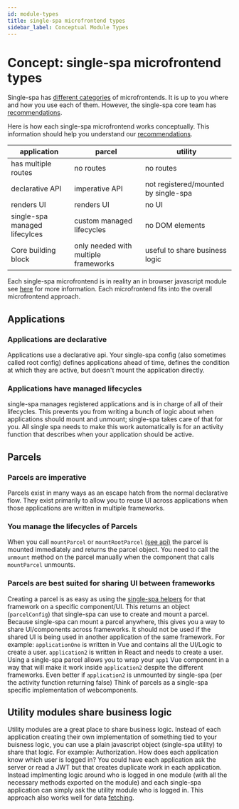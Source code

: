 ```yaml
---
id: module-types
title: single-spa microfrontend types
sidebar_label: Conceptual Module Types
---
```


# Concept: single-spa microfrontend types

Single-spa has [different categories](/docs/microfrontends-concept#types-of-microfrontends) of microfrontends. It is up to you where and how you use each of them. However, the single-spa core team has [recommendations](/docs/recommended-setup/#applications-versus-parcels-versus-utility-modules).

Here is how each single-spa microfrontend works conceptually. This information should help you understand our [recommendations](/docs/recommended-setup/#applications-versus-parcels-versus-utility-modules).

| application                       | parcel                               | utility                              |
| --------------------------------- | ------------------------------------ | ------------------------------------ |
| has multiple routes               | no routes                            | no routes                            |
| declarative API                   | imperative API                        | not registered/mounted by single-spa |
| renders UI                        | renders UI                           | no UI                                |
| single-spa managed lifecylces     | custom managed lifecycles            | no DOM elements                      |
| Core building block               | only needed with multiple frameworks | useful to share business logic       |

Each single-spa microfrontend is in reality an in browser javascript module see [here](/docs/recommended-setup#in-browser-versus-build-time-modules) for more information. Each microfrontend fits into the overall microfrontend approach.

## Applications

### Applications are declarative
Applications use a declarative api. Your single-spa config (also sometimes called root config) defines applications ahead of time, defines the condition at which they are active, but doesn't mount the application directly.

### Applications have managed lifecycles
single-spa manages registered applications and is in charge of all of their lifecycles. This prevents you from writing a bunch of logic about when applications should mount and unmount; single-spa takes care of that for you.
All single spa needs to make this work automatically is for an activity function that describes when your application should be active.

## Parcels

### Parcels are imperative
Parcels exist in many ways as an escape hatch from the normal declarative flow. They exist primarily to allow you to reuse UI across applications when those applications are written in multiple frameworks.

### You manage the lifecycles of Parcels
When you call `mountParcel` or `mountRootParcel` [(see api)](/docs/parcels-api) the parcel is mounted immediately and returns the parcel object. You need to call the `unmount` method on the parcel manually when the component that calls `mountParcel` unmounts.

### Parcels are best suited for sharing UI between frameworks
Creating a parcel is as easy as using the [single-spa helpers](/docs/ecosystem#help-for-frameworks) for that framework on a specific component/UI. This returns an object (`parcelConfig`) that single-spa can use to create and mount a parcel.
Because single-spa can mount a parcel anywhere, this gives you a way to share UI/components across frameworks. It should not be used if the shared UI is being used in another application of the same framework.
For example: `applicationOne` is written in Vue and contains all the UI/Logic to create a user. `application2` is written in React and needs to create a user. Using a single-spa parcel allows you to wrap your `app1` Vue component
in a way that will make it work inside `application2` despite the different frameworks. Even better if `application2` is unmounted by single-spa (per the activity function returning false)
Think of parcels as a single-spa specific implementation of webcomponents.

## Utility modules share business logic
Utility modules are a great place to share business logic. Instead of each application creating their own implementation of something tied to your buisness logic, you can use a plain javascript object (single-spa utility) to share that logic.
For example: Authorization. How does each application know which user is logged in? You could have each application ask the server or read a JWT but that creates duplicate work in each application.
Instead implmenting logic around who is logged in one module (with all the necessary methods exported on the module) and each single-spa application can simply ask the utility module who is logged in.
This approach also works well for data [fetching](/docs/recommended-setup#api-data).
